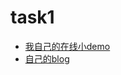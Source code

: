<h1>task1</h1>
<ul>
	<li><a href="http://fatina00.github.io/task1/index.html">我自己的在线小demo</a></li>
	<li><a href="http://fatina00.me/">自己的blog</a></li>
	
